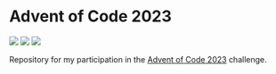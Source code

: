 # Advent of Code 2023

![](https://img.shields.io/badge/Day%20📅-13-blue)
![](https://img.shields.io/badge/Stars%20⭐-10-yellow)
![](https://img.shields.io/badge/Days%20Completed%20✅-5-darkgreen)

Repository for my participation in the [Advent of Code 2023](https://adventofcode.com/2023) challenge.
